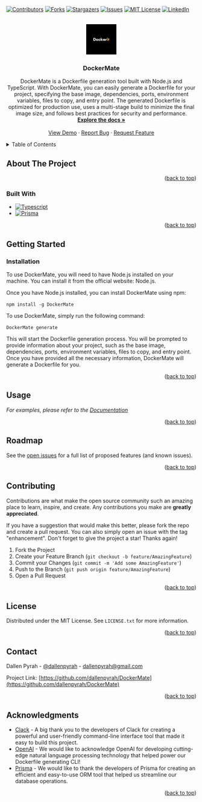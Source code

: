 <!-- Improved compatibility of back to top link: See: https://github.com/othneildrew/Best-README-Template/pull/73 -->
<a name="readme-top"></a>
<!--
*** Thanks for checking out the Best-README-Template. If you have a suggestion
*** that would make this better, please fork the repo and create a pull request
*** or simply open an issue with the tag "enhancement".
*** Don't forget to give the project a star!
*** Thanks again! Now go create something AMAZING! :D
-->



<!-- PROJECT SHIELDS -->
<!--
*** I'm using markdown "reference style" links for readability.
*** Reference links are enclosed in brackets [ ] instead of parentheses ( ).
*** See the bottom of this document for the declaration of the reference variables
*** for contributors-url, forks-url, etc. This is an optional, concise syntax you may use.
*** https://www.markdownguide.org/basic-syntax/#reference-style-links
-->
[![Contributors][contributors-shield]][contributors-url]
[![Forks][forks-shield]][forks-url]
[![Stargazers][stars-shield]][stars-url]
[![Issues][issues-shield]][issues-url]
[![MIT License][license-shield]][license-url]
[![LinkedIn][linkedin-shield]][linkedin-url]



<!-- PROJECT LOGO -->
<br />
<div align="center">
  <a href="https://github.com/dallenpyrah/DockerMate">
    <img src="images/logo.png" alt="Logo" width="80" height="80">
  </a>

<h3 align="center">DockerMate</h3>

  <p align="center">
    DockerMate is a Dockerfile generation tool built with Node.js and TypeScript. With DockerMate, you can easily generate a Dockerfile for your project, specifying the base image, dependencies, ports, environment variables, files to copy, and entry point. The generated Dockerfile is optimized for production use, uses a multi-stage build to minimize the final image size, and follows best practices for security and performance.
    <br />
    <a href="https://probable-degree-a99.notion.site/DockerMate-Documentation-e242a154d9f64344bf68b1b560006e3b"><strong>Explore the docs »</strong></a>
    <br />
    <br />
    <a href="https://github.com/dallenpyrah/DockerMate">View Demo</a>
    ·
    <a href="https://github.com/dallenpyrah/DockerMate/issues">Report Bug</a>
    ·
    <a href="https://github.com/dallenpyrah/DockerMate/issues">Request Feature</a>
  </p>
</div>



<!-- TABLE OF CONTENTS -->
<details>
  <summary>Table of Contents</summary>
  <ol>
    <li>
      <a href="#about-the-project">About The Project</a>
      <ul>
        <li><a href="#built-with">Built With</a></li>
      </ul>
    </li>
    <li>
      <a href="#getting-started">Getting Started</a>
      <ul>
        <li><a href="#prerequisites">Prerequisites</a></li>
        <li><a href="#installation">Installation</a></li>
      </ul>
    </li>
    <li><a href="#usage">Usage</a></li>
    <li><a href="#roadmap">Roadmap</a></li>
    <li><a href="#contributing">Contributing</a></li>
    <li><a href="#license">License</a></li>
    <li><a href="#contact">Contact</a></li>
    <li><a href="#acknowledgments">Acknowledgments</a></li>
  </ol>
</details>



<!-- ABOUT THE PROJECT -->
## About The Project

<p align="right">(<a href="#readme-top">back to top</a>)</p>



### Built With

* [![Typescript][Typescript.ts]][Typescript-url]
* [![Prisma][Prisma.p]][Prisma-url]

<p align="right">(<a href="#readme-top">back to top</a>)</p>



<!-- GETTING STARTED -->
## Getting Started


### Installation

To use DockerMate, you will need to have Node.js installed on your machine. You can install it from the official website: Node.js.

Once you have Node.js installed, you can install DockerMate using npm:

```
npm install -g DockerMate
```

To use DockerMate, simply run the following command:

```
DockerMate generate
```

This will start the Dockerfile generation process. You will be prompted to provide information about your project, such as the base image, dependencies, ports, environment variables, files to copy, and entry point. Once you have provided all the necessary information, DockerMate will generate a Dockerfile for you.

<p align="right">(<a href="#readme-top">back to top</a>)</p>



<!-- USAGE EXAMPLES -->
## Usage

_For examples, please refer to the [Documentation](https://probable-degree-a99.notion.site/DockerMate-Documentation-e242a154d9f64344bf68b1b560006e3b)_

<p align="right">(<a href="#readme-top">back to top</a>)</p>



<!-- ROADMAP -->
## Roadmap

See the [open issues](https://github.com/dallenpyrah/DockerMate/issues) for a full list of proposed features (and known issues).

<p align="right">(<a href="#readme-top">back to top</a>)</p>



<!-- CONTRIBUTING -->
## Contributing

Contributions are what make the open source community such an amazing place to learn, inspire, and create. Any contributions you make are **greatly appreciated**.

If you have a suggestion that would make this better, please fork the repo and create a pull request. You can also simply open an issue with the tag "enhancement".
Don't forget to give the project a star! Thanks again!

1. Fork the Project
2. Create your Feature Branch (`git checkout -b feature/AmazingFeature`)
3. Commit your Changes (`git commit -m 'Add some AmazingFeature'`)
4. Push to the Branch (`git push origin feature/AmazingFeature`)
5. Open a Pull Request

<p align="right">(<a href="#readme-top">back to top</a>)</p>



<!-- LICENSE -->
## License

Distributed under the MIT License. See `LICENSE.txt` for more information.

<p align="right">(<a href="#readme-top">back to top</a>)</p>



<!-- CONTACT -->
## Contact

Dallen Pyrah - [@dallenpyrah](https://twitter.com/dallenpyrah) - dallenpyrah@gmail.com

Project Link: [https://github.com/dallenpyrah/DockerMate](https://github.com/dallenpyrah/DockerMate)

<p align="right">(<a href="#readme-top">back to top</a>)</p>



<!-- ACKNOWLEDGMENTS -->
## Acknowledgments

* [Clack](https://github.com/natemoo-re/clack) - A big thank you to the developers of Clack for creating a powerful and user-friendly command-line interface tool that made it easy to build this project.
* [OpenAI](https://openai.com) - We would like to acknowledge OpenAI for developing cutting-edge natural language processing technology that helped power our Dockerfile generating CLI!
* [Prisma](https://github.com/prisma/prisma) - We would like to thank the developers of Prisma for creating an efficient and easy-to-use ORM tool that helped us streamline our database operations.

<p align="right">(<a href="#readme-top">back to top</a>)</p>



<!-- MARKDOWN LINKS & IMAGES -->
<!-- https://www.markdownguide.org/basic-syntax/#reference-style-links -->
[contributors-shield]: https://img.shields.io/github/contributors/dallenpyrah/DockerMate.svg?style=for-the-badge
[contributors-url]: https://github.com/dallenpyrah/DockerMate/graphs/contributors
[forks-shield]: https://img.shields.io/github/forks/dallenpyrah/DockerMate.svg?style=for-the-badge
[forks-url]: https://github.com/dallenpyrah/DockerMate/network/members
[stars-shield]: https://img.shields.io/github/stars/dallenpyrah/DockerMate.svg?style=for-the-badge
[stars-url]: https://github.com/dallenpyrah/DockerMate/stargazers
[issues-shield]: https://img.shields.io/github/issues/dallenpyrah/DockerMate.svg?style=for-the-badge
[issues-url]: https://github.com/dallenpyrah/DockerMate/issues
[license-shield]: https://img.shields.io/github/license/dallenpyrah/DockerMate.svg?style=for-the-badge
[license-url]: https://github.com/dallenpyrah/DockerMate/blob/master/LICENSE.txt
[linkedin-shield]: https://img.shields.io/badge/-LinkedIn-black.svg?style=for-the-badge&logo=linkedin&colorB=555
[linkedin-url]: https://linkedin.com/in/linkedin_username
[product-screenshot]: images/screenshot.png
[Typescript.ts]: https://img.shields.io/badge/Typescript-T-blue
[Typescript-url]: https://www.typescriptlang.org
[Prisma.p]: https://img.shields.io/badge/Prisma-Next--generation%20Node.js%20and%20TypeScript%20ORM-purple
[Prisma-url]: https://www.prisma.io
